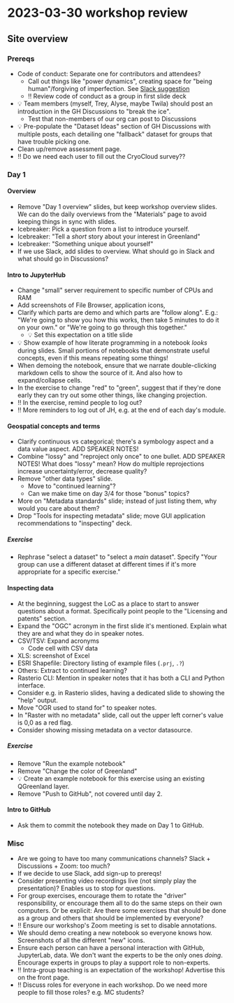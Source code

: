 # 2023-03-30 workshop review

## Site overview

### Prereqs

* Code of conduct: Separate one for contributors and attendees?
  * Call out things like "power dynamics", creating space for "being human"/forgiving of
    imperfection. See [Slack
    suggestion](https://nsidc.slack.com/archives/CRB96FG68/p1680214782923999)
  * ‼️ Review code of conduct as a group in first slide deck
* 💡 Team members (myself, Trey, Alyse, maybe Twila) should post an introduction in the
  GH Discussions to "break the ice".
    * Test that non-members of our org can post to Discussions
* 💡 Pre-populate the "Dataset Ideas" section of GH Discussions with multiple posts,
  each detailing one "fallback" dataset for groups that have trouble picking one.
* Clean up/remove assessment page. 
* ‼️ Do we need each user to fill out the CryoCloud survey??


### Day 1

#### Overview

* Remove "Day 1 overview" slides, but keep workshop overview slides. We can do the daily
  overviews from the "Materials" page to avoid keeping things in sync with slides.
* Icebreaker: Pick a question from a list to introduce yourself.
* Icebreaker: "Tell a _short_ story about your interest in Greenland"
* Icebreaker: "Something unique about yourself"
* If we use Slack, add slides to overview. What should go in Slack and what should go in
  Discussions?


#### Intro to JupyterHub

* Change "small" server requirement to specific number of CPUs and RAM
* Add screenshots of File Browser, application icons, 
* Clarify which parts are demo and which parts are "follow along". E.g.: "We're going to
  show you how this works, then take 5 minutes to do it on your own." or "We're going
  to go through this together."
  * 💡 Set this expectation on a title slide
* 💡 Show example of how literate programming in a notebook _looks_ during slides. Small
  portions of notebooks that demonstrate useful concepts, even if this means repeating
  some things!
* When demoing the notebook, ensure that we narrate double-clicking markdown cells to
  show the source of it. And also how to expand/collapse cells.
* In the exercise to change "red" to "green", suggest that if they're done early they
  can try out some other things, like changing projection.
* ‼️ In the exercise, remind people to log out?
* ‼️ More reminders to log out of JH, e.g. at the end of each day's module.


#### Geospatial concepts and terms

* Clarify continuous vs categorical; there's a symbology aspect and a data value aspect.
  ADD SPEAKER NOTES!
* Combine "lossy" and "reproject only once" to one bullet. ADD SPEAKER NOTES! What does
  "lossy" mean? How do multiple reprojections increase uncertainty/error, decrease
  quality?
* Remove "other data types" slide.
  * Move to "continued learning"?
  * Can we make time on day 3/4 for those "bonus" topics?
* More on "Metadata standards" slide; instead of just listing them, why would you care
  about them?
* Drop "Tools for inspecting metadata" slide; move GUI application recommendations to
  "inspecting" deck.


##### Exercise

* Rephrase "select a dataset" to "select a _main_ dataset". Specify "Your group can use
  a different dataset at different times if it's more appropriate for a specific
  exercise."


#### Inspecting data

* At the beginning, suggest the LoC as a place to start to answer questions about a
  format. Specifically point people to the "Licensing and patents" section.
* Expand the "OGC" acronym in the first slide it's mentioned. Explain what they are and
  what they do in speaker notes.
* CSV/TSV: Expand acronyms
  * Code cell with CSV data
* XLS: screenshot of Excel
* ESRI Shapefile: Directory listing of example files (`.prj`, `.?`)
* Others: Extract to continued learning?
* Rasterio CLI: Mention in speaker notes that it has both a CLI and Python interface.
* Consider e.g. in Rasterio slides, having a dedicated slide to showing the "help"
  output.
* Move "OGR used to stand for" to speaker notes.
* In "Raster with no metadata" slide, call out the upper left corner's value is 0,0 as a
  red flag.
* Consider showing missing metadata on a vector datasource.


##### Exercise

* Remove "Run the example notebook"
* Remove "Change the color of Greenland"
* 💡 Create an example notebook for this exercise using an existing QGreenland layer.
* Remove "Push to GitHub", not covered until day 2.


#### Intro to GitHub

* Ask them to commit the notebook they made on Day 1 to GitHub.


### Misc

* Are we going to have too many communications channels? Slack + Discussions + Zoom: too
  much?
* If we decide to use Slack, add sign-up to prereqs!
* Consider presenting video recordings live (not simply play the presentation)? Enables
  us to stop for questions.
* For group exercises, encourage them to rotate the "driver" responsibility, or
  encourage them all to do the same steps on their own computers. Or be explicit: Are
  there some exercises that should be done as a group and others that should be
  implemented by everyone?
* ‼️  Ensure our workshop's Zoom meeting is set to disable annotations.
* We should demo creating a new notebook so everyone knows how. Screenshots of all the
  different "new" icons.
* Ensure each person can have a personal interaction with GitHub, JupyterLab, data. We
  don't want the experts to be the only ones _doing_. Encourage experts in groups to
  play a support role to non-experts.
* ‼️ Intra-group teaching is an expectation of the workshop! Advertise this on the front
  page.
* ‼️ Discuss roles for everyone in each workshop. Do we need more people to fill those
  roles? e.g. MC students?
